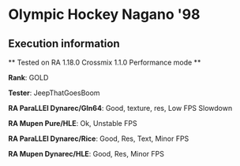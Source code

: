 # Olympic Hockey Nagano '98 

## Execution information

** Tested on RA 1.18.0 Crossmix 1.1.0 Performance mode **

**Rank**: GOLD

**Tester**: JeepThatGoesBoom


**RA ParaLLEl Dynarec/Gln64**: Good, texture, res, Low FPS Slowdown

**RA Mupen Pure/HLE**: Ok, Unstable FPS

**RA ParaLLEl Dynarec/Rice**: Good, Res, Text, Minor FPS

**RA Mupen Dynarec/HLE**: Good, Res, Minor FPS